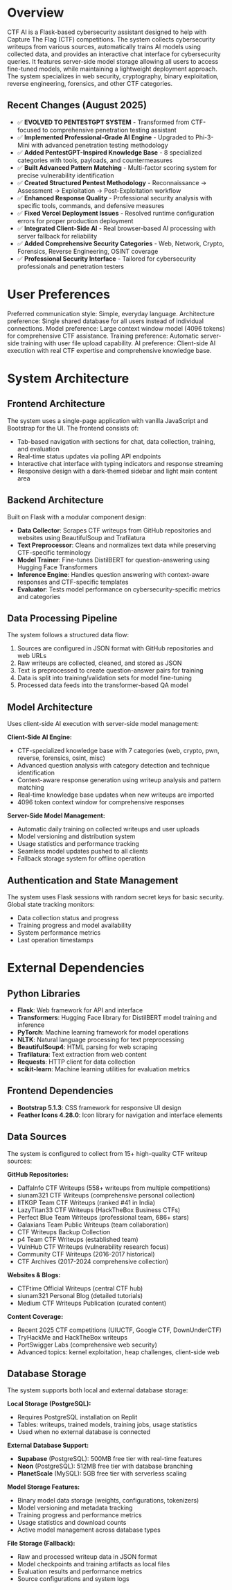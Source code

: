 # Overview

CTF AI is a Flask-based cybersecurity assistant designed to help with Capture The Flag (CTF) competitions. The system collects cybersecurity writeups from various sources, automatically trains AI models using collected data, and provides an interactive chat interface for cybersecurity queries. It features server-side model storage allowing all users to access fine-tuned models, while maintaining a lightweight deployment approach. The system specializes in web security, cryptography, binary exploitation, reverse engineering, forensics, and other CTF categories.

## Recent Changes (August 2025)
- ✅ **EVOLVED TO PENTESTGPT SYSTEM** - Transformed from CTF-focused to comprehensive penetration testing assistant
- ✅ **Implemented Professional-Grade AI Engine** - Upgraded to Phi-3-Mini with advanced penetration testing methodology
- ✅ **Added PentestGPT-Inspired Knowledge Base** - 8 specialized categories with tools, payloads, and countermeasures
- ✅ **Built Advanced Pattern Matching** - Multi-factor scoring system for precise vulnerability identification
- ✅ **Created Structured Pentest Methodology** - Reconnaissance → Assessment → Exploitation → Post-Exploitation workflow
- ✅ **Enhanced Response Quality** - Professional security analysis with specific tools, commands, and defensive measures
- ✅ **Fixed Vercel Deployment Issues** - Resolved runtime configuration errors for proper production deployment
- ✅ **Integrated Client-Side AI** - Real browser-based AI processing with server fallback for reliability
- ✅ **Added Comprehensive Security Categories** - Web, Network, Crypto, Forensics, Reverse Engineering, OSINT coverage
- ✅ **Professional Security Interface** - Tailored for cybersecurity professionals and penetration testers

# User Preferences

Preferred communication style: Simple, everyday language.
Architecture preference: Single shared database for all users instead of individual connections.
Model preference: Large context window model (4096 tokens) for comprehensive CTF assistance.
Training preference: Automatic server-side training with user file upload capability.
AI preference: Client-side AI execution with real CTF expertise and comprehensive knowledge base.

# System Architecture

## Frontend Architecture
The system uses a single-page application with vanilla JavaScript and Bootstrap for the UI. The frontend consists of:
- Tab-based navigation with sections for chat, data collection, training, and evaluation
- Real-time status updates via polling API endpoints
- Interactive chat interface with typing indicators and response streaming
- Responsive design with a dark-themed sidebar and light main content area

## Backend Architecture
Built on Flask with a modular component design:
- **Data Collector**: Scrapes CTF writeups from GitHub repositories and websites using BeautifulSoup and Trafilatura
- **Text Preprocessor**: Cleans and normalizes text data while preserving CTF-specific terminology
- **Model Trainer**: Fine-tunes DistilBERT for question-answering using Hugging Face Transformers
- **Inference Engine**: Handles question answering with context-aware responses and CTF-specific templates
- **Evaluator**: Tests model performance on cybersecurity-specific metrics and categories

## Data Processing Pipeline
The system follows a structured data flow:
1. Sources are configured in JSON format with GitHub repositories and web URLs
2. Raw writeups are collected, cleaned, and stored as JSON
3. Text is preprocessed to create question-answer pairs for training
4. Data is split into training/validation sets for model fine-tuning
5. Processed data feeds into the transformer-based QA model

## Model Architecture
Uses client-side AI execution with server-side model management:

**Client-Side AI Engine:**
- CTF-specialized knowledge base with 7 categories (web, crypto, pwn, reverse, forensics, osint, misc)
- Advanced question analysis with category detection and technique identification
- Context-aware response generation using writeup analysis and pattern matching
- Real-time knowledge base updates when new writeups are imported
- 4096 token context window for comprehensive responses

**Server-Side Model Management:**
- Automatic daily training on collected writeups and user uploads
- Model versioning and distribution system
- Usage statistics and performance tracking
- Seamless model updates pushed to all clients
- Fallback storage system for offline operation

## Authentication and State Management
The system uses Flask sessions with random secret keys for basic security. Global state tracking monitors:
- Data collection status and progress
- Training progress and model availability
- System performance metrics
- Last operation timestamps

# External Dependencies

## Python Libraries
- **Flask**: Web framework for API and interface
- **Transformers**: Hugging Face library for DistilBERT model training and inference
- **PyTorch**: Machine learning framework for model operations
- **NLTK**: Natural language processing for text preprocessing
- **BeautifulSoup4**: HTML parsing for web scraping
- **Trafilatura**: Text extraction from web content
- **Requests**: HTTP client for data collection
- **scikit-learn**: Machine learning utilities for evaluation metrics

## Frontend Dependencies
- **Bootstrap 5.1.3**: CSS framework for responsive UI design
- **Feather Icons 4.28.0**: Icon library for navigation and interface elements

## Data Sources
The system is configured to collect from 15+ high-quality CTF writeup sources:

**GitHub Repositories:**
- DaffaInfo CTF Writeups (558+ writeups from multiple competitions)
- siunam321 CTF Writeups (comprehensive personal collection)
- IITKGP Team CTF Writeups (ranked #41 in India)
- LazyTitan33 CTF Writeups (HackTheBox Business CTFs)
- Perfect Blue Team Writeups (professional team, 686+ stars)
- Galaxians Team Public Writeups (team collaboration)
- CTF Writeups Backup Collection
- p4 Team CTF Writeups (established team)
- VulnHub CTF Writeups (vulnerability research focus)
- Community CTF Writeups (2016-2017 historical)
- CTF Archives (2017-2024 comprehensive collection)

**Websites & Blogs:**
- CTFtime Official Writeups (central CTF hub)
- siunam321 Personal Blog (detailed tutorials)
- Medium CTF Writeups Publication (curated content)

**Content Coverage:**
- Recent 2025 CTF competitions (UIUCTF, Google CTF, DownUnderCTF)
- TryHackMe and HackTheBox writeups
- PortSwigger Labs (comprehensive web security)
- Advanced topics: kernel exploitation, heap challenges, client-side web

## Database Storage

The system supports both local and external database storage:

**Local Storage (PostgreSQL):**
- Requires PostgreSQL installation on Replit
- Tables: writeups, trained models, training jobs, usage statistics
- Used when no external database is connected

**External Database Support:**
- **Supabase** (PostgreSQL): 500MB free tier with real-time features
- **Neon** (PostgreSQL): 512MB free tier with database branching
- **PlanetScale** (MySQL): 5GB free tier with serverless scaling

**Model Storage Features:**
- Binary model data storage (weights, configurations, tokenizers)
- Model versioning and metadata tracking
- Training progress and performance metrics
- Usage statistics and download counts
- Active model management across database types

**File Storage (Fallback):**
- Raw and processed writeup data in JSON format
- Model checkpoints and training artifacts as local files
- Evaluation results and performance metrics
- Source configurations and system logs